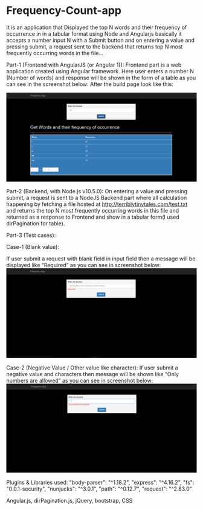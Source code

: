 # Frequency-Count-app
It is an application that Displayed the top N words and their frequency of occurrence in in a tabular format using Node and Angularjs basically it accepts a number input N with a Submit button and on entering a value and pressing submit, a request sent to the backend that returns top N most frequently occurring words in the file...


Part-1 (Frontend with AngularJS (or Angular 1)):
Frontend part is a web application created using Angular framework. Here user enters a number N (Number of words) and response will be shown in the form of a table as you can see in the screenshot below:
        After the build page look like this:

 ![](images/part1.png)
 


Part-2 (Backend, with Node.js v10.5.0):
On entering a value and pressing submit, a request is sent to a NodeJS Backend part where all calculation happening by fetching a file hosted at http://terriblytinytales.com/test.txt and returns the top N most frequently occurring words in this file and returned as a response to Frontend and show in a tabular form(I used dirPagination for table).


Part-3 (Test cases):

Case-1 (Blank value):

If user submit a request with blank field in input field then a message will be displayed like “Required” as you can see in screenshot below:
 ![](images/test1.png)
 
Case-2 (Negative Value / Other value like character):
If user submit a negative value and characters then message will be shown like “Only numbers are allowed” as you can see in screenshot below:
 ![](images/test2.png)
 
Plugins & Libraries used:
    "body-parser": "^1.18.2",
    "express": "^4.16.2",
    "fs": "0.0.1-security",
    "nunjucks": "^3.0.1",
    "path": "^0.12.7",
    "request": "^2.83.0"

Angular.js, dirPagination.js, jQuery, bootstrap, CSS
